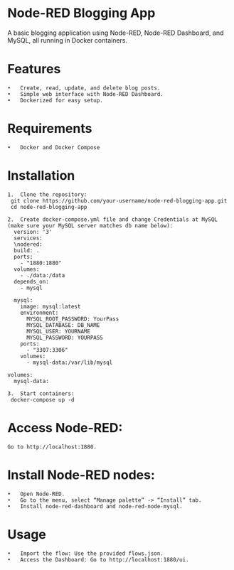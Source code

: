 # Node-RED Blogging App

A basic blogging application using Node-RED, Node-RED Dashboard, and MySQL, all running in Docker containers.

# Features

	•	Create, read, update, and delete blog posts.
	•	Simple web interface with Node-RED Dashboard.
	•	Dockerized for easy setup.

# Requirements

	•	Docker and Docker Compose

# Installation

	1.	Clone the repository: 
     git clone https://github.com/your-username/node-red-blogging-app.git 
     cd node-red-blogging-app
     
 	2.	Create docker-compose.yml file and change Credentials at MySQL (make sure your MySQL server matches db name below):
      version: '3'
      services:
      \nodered:
      build: .
      ports:
        - "1880:1880"
      volumes:
        - ./data:/data
      depends_on:
        - mysql

      mysql:
        image: mysql:latest
        environment:
          MYSQL_ROOT_PASSWORD: YourPass
          MYSQL_DATABASE: DB_NAME
          MYSQL_USER: YOURNAME
          MYSQL_PASSWORD: YOURPASS
        ports:
          - "3307:3306"  
        volumes:
          - mysql-data:/var/lib/mysql
    
    volumes:
      mysql-data:

	3.	Start containers:
     docker-compose up -d

  # Access Node-RED:
    Go to http://localhost:1880.
    
  # Install Node-RED nodes:
	•	Open Node-RED.
	•	Go to the menu, select “Manage palette” -> “Install” tab.
	•	Install node-red-dashboard and node-red-node-mysql.
 
  # Usage
	•	Import the flow: Use the provided flows.json.
	•	Access the Dashboard: Go to http://localhost:1880/ui.
